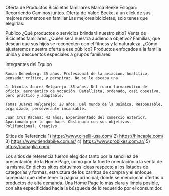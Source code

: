 Oferta de Productos
Bicicletas familiares
Marca Beeke
Eslogan: Recorriendo Caminos juntos. 
Oferta de Valor: Beeke, a un click de sus mejores momentos en familiar.Las mejores bicicletas, solo tenes que elegirlas.

Publico
¿Qué productos o servicios brindará nuestro sitio? Venta de Bicicletas familiares.
¿Quién será nuestra audiencia objetivo? Familias, que desean que sus hijos se reconecten con el fitness y la naturaleza. 
¿Cómo ajustaremos nuestra oferta a ese público? Productos enfocados a la familia unida y descuentos especiales a grupos familiares.


Integrantes del Equipo

    Roman Denenberg: 35 años. Profesional de la aviación. Analítico, pensador crítico, y perspicaz. No se le escapa una.

    J. Nicolas Juarez Melgarejo: 35 años. Del rubro farmacéutico de oficio, aeronáutico de vocación. Detallista, ordenado, casi obsesivo, pero práctico y adaptable.

    Tomas Juarez Melgarejo: 28 años. Del mundo de la Química. Responsable, organizado, perseverante incansable. 

    Juan Cruz Racana: 43 años. Experimentado del comercio exterior. Apasionado por lo que hace. Obstinado con sus objetivos. Polifuncional. Creativo.

Sitios de Referencia
    1) https://www.cinelli-usa.com/
    2) https://hincapie.com/
    3) https://www.tiendabike.com.ar/
    4) https://www.probikes.com.ar/
    5) https://canaglia.com/

Los sitios de referencia fueron elegidos tanto por la sencillez de presentación de la Home Page, como por la fuerte orientación a la venta de la misma. En dichos sitios
obtuvimos ideas respecto a los listados de categorías y formas, estructura de los carritos de compra y el enfoque comercial que debe tener la página principal, donde se mencionan ofertas o productos de alta demanda. Una Home Page lo más clara y limpia posible, con alta especificidad hacia la búsqueda de lo requerido por el consumidor.
